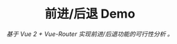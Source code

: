 <h1 align="center">前进/后退 Demo</h1>
<p align="center"><i>基于 Vue 2 + Vue-Router 实现前进/后退功能的可行性分析 。</i></p>
